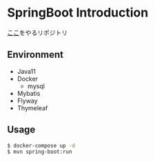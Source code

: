 # SpringBoot Introduction

[ここ](https://masahiroharada.github.io/spring-boot-primer/)をやるリポジトリ

## Environment

- Java11
- Docker
  - mysql
- Mybatis
- Flyway
- Thymeleaf

## Usage

```sh
$ docker-compose up -d
$ mvn spring-boot:run
```
